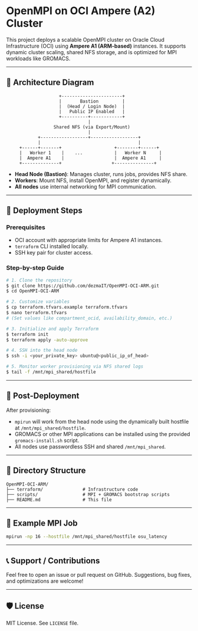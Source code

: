 # OpenMPI on OCI Ampere (A2) Cluster

This project deploys a scalable OpenMPI cluster on Oracle Cloud Infrastructure (OCI) using **Ampere A1 (ARM-based)** instances. It supports dynamic cluster scaling, shared NFS storage, and is optimized for MPI workloads like GROMACS.

---

## 📐 Architecture Diagram

```
                    +-----------------------+
                    |       Bastion         |
                    |  (Head / Login Node)  |
                    |   Public IP Enabled   |
                    +----------+------------+
                               |
                  Shared NFS (via Export/Mount)
                               |
            +------------------+------------------+
            |                                     |
     +------+-------+                    +--------+------+
     |   Worker 1    |    ...            |   Worker N     |
     |  Ampere A1    |                   |  Ampere A1     |
     +--------------+                   +---------------+
```

- **Head Node (Bastion)**: Manages cluster, runs jobs, provides NFS share.
- **Workers**: Mount NFS, install OpenMPI, and register dynamically.
- **All nodes** use internal networking for MPI communication.

---

## 🚀 Deployment Steps

### Prerequisites
- OCI account with appropriate limits for Ampere A1 instances.
- `terraform` CLI installed locally.
- SSH key pair for cluster access.

### Step-by-step Guide

```bash
# 1. Clone the repository
$ git clone https://github.com/dezmaIT/OpenMPI-OCI-ARM.git
$ cd OpenMPI-OCI-ARM

# 2. Customize variables
$ cp terraform.tfvars.example terraform.tfvars
$ nano terraform.tfvars
# (Set values like compartment_ocid, availability_domain, etc.)

# 3. Initialize and apply Terraform
$ terraform init
$ terraform apply -auto-approve

# 4. SSH into the head node
$ ssh -i <your_private_key> ubuntu@<public_ip_of_head>

# 5. Monitor worker provisioning via NFS shared logs
$ tail -f /mnt/mpi_shared/hostfile
```

---

## 🔧 Post-Deployment

After provisioning:

- `mpirun` will work from the head node using the dynamically built hostfile at `/mnt/mpi_shared/hostfile`.
- GROMACS or other MPI applications can be installed using the provided `gromacs-install.sh` script.
- All nodes use passwordless SSH and shared `/mnt/mpi_shared`.

---

## 📂 Directory Structure
```
OpenMPI-OCI-ARM/
├── terraform/               # Infrastructure code
├── scripts/                 # MPI + GROMACS bootstrap scripts
├── README.md                # This file
```

---

## 🧪 Example MPI Job
```bash
mpirun -np 16 --hostfile /mnt/mpi_shared/hostfile osu_latency
```

---

## 📞 Support / Contributions
Feel free to open an issue or pull request on GitHub. Suggestions, bug fixes, and optimizations are welcome!

---

## 🛡️ License
MIT License. See `LICENSE` file.

